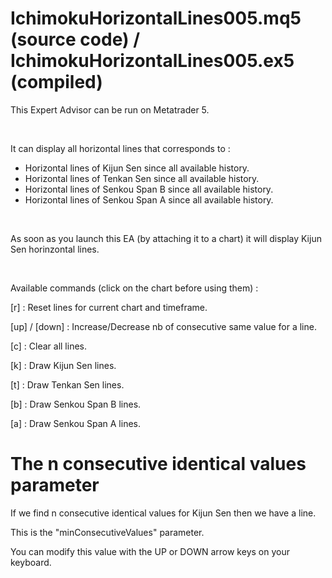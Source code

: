 # IchimokuHorizontalLines005.mq5 (source code) / IchimokuHorizontalLines005.ex5 (compiled)

This Expert Advisor can be run on Metatrader 5.

<br/>

It can display all horizontal lines that corresponds to :

- Horizontal lines of Kijun Sen since all available history.
- Horizontal lines of Tenkan Sen since all available history.
- Horizontal lines of Senkou Span B since all available history.
- Horizontal lines of Senkou Span A since all available history.

<br/>

As soon as you launch this EA (by attaching it to a chart) it will display Kijun Sen horinzontal lines.

<br/>

Available commands (click on the chart before using them) :

[r] : Reset lines for current chart and timeframe.

[up] / [down] : Increase/Decrease nb of consecutive same value for a line.

[c] : Clear all lines.

[k] : Draw Kijun Sen lines.

[t] : Draw Tenkan Sen lines.

[b] : Draw Senkou Span B lines.

[a] : Draw Senkou Span A lines.

# The n consecutive identical values parameter

If we find n consecutive identical values for Kijun Sen then we have a line.

This is the "minConsecutiveValues" parameter.

You can modify this value with the UP or DOWN arrow keys on your keyboard.


